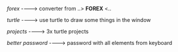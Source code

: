 *forex* ----> converter from ..> <strong>FOREX</strong> <..

*turtle* ----> use turtle to draw some things in the window

*projects* ----> 3x turtle projects

*better password* ----> password with all elements from keyboard 